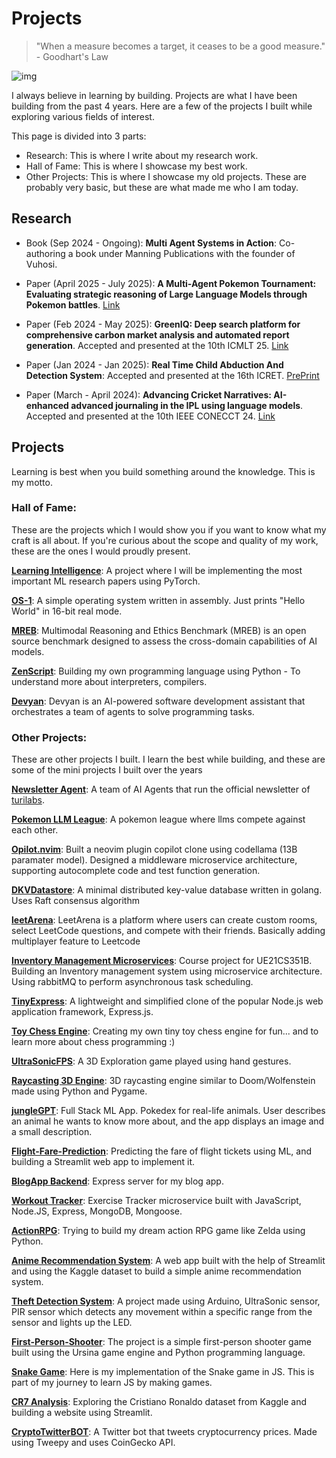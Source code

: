 # Projects

> "When a measure becomes a target, it ceases to be a good measure." - Goodhart's Law

![img](https://user-images.githubusercontent.com/74038190/225813708-98b745f2-7d22-48cf-9150-083f1b00d6c9.gif)

I always believe in learning by building. Projects are what I have been building from the past 4 years. Here are a few of the projects I built while exploring various fields of interest.

This page is divided into 3 parts:
- Research: This is where I write about my research work.
- Hall of Fame: This is where I showcase my best work.
- Other Projects: This is where I showcase my old projects. These are probably very basic, but these are what made me who I am today.



## Research
- Book (Sep 2024 - Ongoing): **Multi Agent Systems in Action**: Co-authoring a book under Manning Publications with the founder of Vuhosi. 

- Paper (April 2025 - July 2025): **A Multi-Agent Pokemon Tournament: Evaluating strategic reasoning of Large Language Models through Pokemon battles**. [Link](https://arxiv.org/abs/2508.01623)

- Paper (Feb 2024 - May 2025): **GreenIQ: Deep search platform for comprehensive carbon market analysis and automated report generation**. Accepted and presented at the 10th ICMLT 25. [Link](https://arxiv.org/abs/2503.16041)

- Paper (Jan 2024 - Jan 2025): **Real Time Child Abduction And Detection System**: Accepted and presented at the 16th ICRET. [PrePrint](https://arxiv.org/abs/2508.11690)

- Paper (March - April 2024): **Advancing Cricket Narratives: AI-enhanced advanced journaling in the IPL using language models**. Accepted and presented at the 10th IEEE CONECCT 24. [Link](https://ieeexplore.ieee.org/document/10677234)

## Projects
Learning is best when you build something around the knowledge. This is my motto.

### Hall of Fame:
These are the projects which I would show you if you want to know what my craft is all about.
If you're curious about the scope and quality of my work, these are the ones I would proudly present.


**[Learning Intelligence](https://github.com/theyashwanthsai/Learning-Intelligence)**: A project where I will be implementing the most important ML research papers using PyTorch.

**[OS-1](https://github.com/theyashwanthsai/OS-1)**: A simple operating system written in assembly. Just prints "Hello World" in 16-bit real mode.

**[MREB](./mreb)**: Multimodal Reasoning and Ethics Benchmark (MREB) is an open source benchmark designed to assess the cross-domain capabilities of AI models.

**[ZenScript](https://github.com/theyashwanthsai/ZenScript)**: Building my own programming language using Python - To understand more about interpreters, compilers.

**[Devyan](https://github.com/theyashwanthsai/Devyan)**: Devyan is an AI-powered software development assistant that orchestrates a team of agents to solve programming tasks.

### Other Projects:

These are other projects I built. I learn the best while building, and these are some of the mini projects I built over the years


**[Newsletter Agent](https://github.com/Turi-Labs/Newsletter-Editor-Agents)**: A team of AI Agents that run the official newsletter of [turilabs](https://turilabs.tech).

**[Pokemon LLM League](https://github.com/Turi-Labs/Poke-Bench)**: A pokemon league where llms compete against each other.

**[Opilot.nvim](https://github.com/theyashwanthsai/opilot.nvim)**: Built a neovim plugin copilot clone using codellama (13B paramater model). Designed a middleware microservice architecture, supporting autocomplete code and test function generation.

**[DKVDatastore](https://github.com/theyashwanthsai/DKVDatastore)**: A minimal distributed key-value database written in golang. Uses Raft consensus algorithm

**[leetArena](https://github.com/theyashwanthsai/leetArena)**: LeetArena is a platform where users can create custom rooms, select LeetCode questions, and compete with their friends. Basically adding multiplayer feature to Leetcode

**[Inventory Management Microservices](https://github.com/theyashwanthsai/Inventory-Microservices)**: Course project for UE21CS351B. Building an Inventory management system using microservice architecture. Using rabbitMQ to perform asynchronous task scheduling. 

**[TinyExpress](https://github.com/theyashwanthsai/TinyExpress)**: A lightweight and simplified clone of the popular Node.js web application framework, Express.js.

**[Toy Chess Engine](https://github.com/theyashwanthsai/ToyChessEngine)**: Creating my own tiny toy chess engine for fun... and to learn more about chess programming :)

**[UltraSonicFPS](https://github.com/theyashwanthsai/UltrasonicFPS)**: A 3D Exploration game played using hand gestures.

**[Raycasting 3D Engine](https://github.com/theyashwanthsai/raycasting-3d-engine)**: 3D raycasting engine similar to Doom/Wolfenstein made using Python and Pygame.

**[jungleGPT](https://github.com/theyashwanthsai/jungleGPT)**: Full Stack ML App. Pokedex for real-life animals. User describes an animal he wants to know more about, and the app displays an image and a small description.

**[Flight-Fare-Prediction](https://github.com/theyashwanthsai/Flight-Fare-Prediction)**: Predicting the fare of flight tickets using ML, and building a Streamlit web app to implement it.

**[BlogApp Backend](https://github.com/theyashwanthsai/Blog-Backend)**: Express server for my blog app.

**[Workout Tracker](https://github.com/theyashwanthsai/Workout-Tracker-Backend)**: Exercise Tracker microservice built with JavaScript, Node.JS, Express, MongoDB, Mongoose.

**[ActionRPG](https://github.com/theyashwanthsai/ActionRPG-Pygame)**: Trying to build my dream action RPG game like Zelda using Python.

**[Anime Recommendation System](https://github.com/theyashwanthsai/Anime-Recommendation-System)**: A web app built with the help of Streamlit and using the Kaggle dataset to build a simple anime recommendation system.

**[Theft Detection System](https://github.com/theyashwanthsai/Theft-Detection_System)**: A project made using Arduino, UltraSonic sensor, PIR sensor which detects any movement within a specific range from the sensor and lights up the LED.

**[First-Person-Shooter](https://github.com/theyashwanthsai/First-Person-Shooter)**: The project is a simple first-person shooter game built using the Ursina game engine and Python programming language.

**[Snake Game](https://github.com/theyashwanthsai/Snake-Game)**: Here is my implementation of the Snake game in JS. This is part of my journey to learn JS by making games.

**[CR7 Analysis](https://github.com/theyashwanthsai/CR7-Analysis)**: Exploring the Cristiano Ronaldo dataset from Kaggle and building a website using Streamlit.

**[CryptoTwitterBOT](https://github.com/acmpesuecc/TwitterBotCryptocurrencyPrice)**: A Twitter bot that tweets cryptocurrency prices. Made using Tweepy and uses CoinGecko API.
